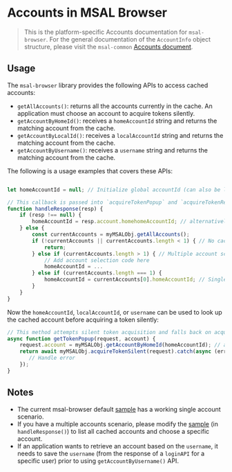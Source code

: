 # Accounts in MSAL Browser

> This is the platform-specific Accounts documentation for `msal-browser`. For the general documentation of the `AccountInfo` object structure, please visit the `msal-common` [Accounts document](../../msal-common/docs/Accounts.md).

## Usage

The `msal-browser` library provides the following APIs to access cached accounts:

* `getAllAccounts()`: returns all the accounts currently in the cache. An application must choose an account to acquire tokens silently.
* `getAccountByHomeId()`: receives a `homeAccountId` string and returns the matching account from the cache.
* `getAccountByLocalId()`: receives a `localAccountId` string and returns the matching account from the cache.
* `getAccountByUsername()`: receives a `username` string and returns the matching account from the cache.

The following is a usage examples that covers these APIs:

```javascript

let homeAccountId = null; // Initialize global accountId (can also be localAccountId or username) used for account lookup later, ideally stored in app state

// This callback is passed into `acquireTokenPopup` and `acquireTokenRedirect` to handle the interactive auth response
function handleResponse(resp) {
    if (resp !== null) {
        homeAccountId = resp.account.homehomeAccountId; // alternatively: resp.account.homehomeAccountId or resp.account.username
    } else {
        const currentAccounts = myMSALObj.getAllAccounts();
        if (!currentAccounts || currentAccounts.length < 1) { // No cached accounts
            return;
        } else if (currentAccounts.length > 1) { // Multiple account scenario
            // Add account selection code here
            homeAccountId = ...
        } else if (currentAccounts.length === 1) {
            homeAccountId = currentAccounts[0].homeAccountId; // Single account scenario
        }
    }
}
```

Now the `homeAccountId`, `localAccountId`, or `username` can be used to look up the cached account before acquiring a token silently:


```javascript
// This method attempts silent token acquisition and falls back on acquireTokenPopup
async function getTokenPopup(request, account) {
    request.account = myMSALObj.getAccountByHomeId(homeAccountId); // alternatively: myMSALObj.getAccountByLocalId(localAccountId) or myMSALObj.getAccountByUsername(username) 
    return await myMSALObj.acquireTokenSilent(request).catch(async (error) => {
       // Handle error
    });
}
```


## Notes

* The current msal-browser default [sample](../../../samples/msal-browser-samples/VanillaJSTestApp2.0) has a working single account scenario.
* If you have a multiple accounts scenario, please modify the [sample](../../../samples/msal-browser-samples/VanillaJSTestApp2.0/app/default/auth.js) (in `handleResponse()`) to list all cached accounts and choose a specific account.
* If an application wants to retrieve an account based on the `username`, it needs to save the `username` (from the response of a `loginAPI` for a specific user) prior to using `getAccountByUsername()` API.
